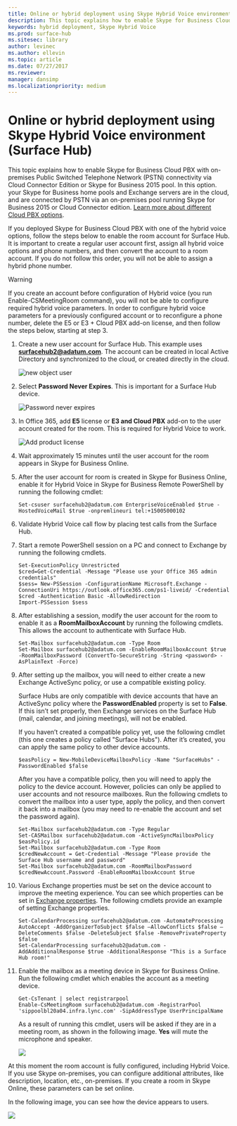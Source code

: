 ```yaml
---
title: Online or hybrid deployment using Skype Hybrid Voice environment  (Surface Hub)
description: This topic explains how to enable Skype for Business Cloud PBX with on premises PSTN connectivity via Cloud Connector Edition or Skype for Business 2015 pool.
keywords: hybrid deployment, Skype Hybrid Voice 
ms.prod: surface-hub
ms.sitesec: library
author: levinec
ms.author: ellevin
ms.topic: article
ms.date: 07/27/2017
ms.reviewer: 
manager: dansimp
ms.localizationpriority: medium
---
```


# Online or hybrid deployment using Skype Hybrid Voice environment  (Surface Hub)

This topic explains how to enable Skype for Business Cloud PBX with on-premises Public Switched Telephone Network (PSTN) connectivity via Cloud Connector Edition or Skype for Business 2015 pool. In this option. your Skype for Business home pools and Exchange servers are in the cloud, and are connected by PSTN via an on-premises pool running Skype for Business 2015 or Cloud Connector edition. [Learn more about different Cloud PBX options](https://technet.microsoft.com/library/mt612869.aspx).  

If you deployed Skype for Business Cloud PBX with one of the hybrid voice options, follow the steps below to enable the room account for Surface Hub. It is important to create a regular user account first, assign all hybrid voice options and phone numbers, and then convert the account to a room account. If you do not follow this order, you will not be able to assign a hybrid phone number.  

>[!WARNING]
>If you create an account before configuration of Hybrid voice (you run Enable-CSMeetingRoom command), you will not be able to configure required hybrid voice parameters. In order to configure hybrid voice parameters for a previously configured account or to reconfigure a phone number, delete the E5 or E3  + Cloud PBX add-on license, and then follow the steps below, starting at step 3.

1. Create a new user account for Surface Hub. This example uses <strong>surfacehub2@adatum.com</strong>. The account can be created in local Active Directory and synchronized to the cloud, or created directly in the cloud. 

    ![new object user](images/new-user-hybrid-voice.png)

2. Select **Password Never Expires**. This is important for a Surface Hub device.

   ![Password never expires](images/new-user-password-hybrid-voice.png)

3. In Office 365, add **E5** license or **E3 and Cloud PBX** add-on to the user account created for the room. This is required for Hybrid Voice to work.

   ![Add product license](images/product-license-hybrid-voice.png)

4. Wait approximately 15 minutes until the user account for the room appears in Skype for Business Online.

5. After the user account for room is created in Skype for Business Online, enable it for Hybrid Voice in Skype for Business Remote PowerShell by running the following cmdlet:

   ```
   Set-csuser surfacehub2@adatum.com EnterpriseVoiceEnabled $true -HostedVoiceMail $true -onpremlineuri tel:+15005000102
   ```
    
6. Validate Hybrid Voice call flow by placing test calls from the Surface Hub.

7. Start a remote PowerShell session on a PC and connect to Exchange by running the following cmdlets.

   ```
   Set-ExecutionPolicy Unrestricted
   $cred=Get-Credential -Message "Please use your Office 365 admin credentials"
   $sess= New-PSSession -ConfigurationName Microsoft.Exchange -ConnectionUri https://outlook.office365.com/ps1-liveid/ -Credential $cred -Authentication Basic -AllowRedirection
   Import-PSSession $sess
   ```
    
8. After establishing a session, modify the user account for the room to enable it as a **RoomMailboxAccount** by running the following cmdlets. This allows the account to authenticate with Surface Hub.

   ```
   Set-Mailbox surfacehub2@adatum.com -Type Room
   Set-Mailbox surfacehub2@adatum.com -EnableRoomMailboxAccount $true -RoomMailboxPassword (ConvertTo-SecureString -String <password> -AsPlainText -Force)
   ```
    
9. After setting up the mailbox, you will need to either create a new Exchange ActiveSync policy, or use a compatible existing policy.

   Surface Hubs are only compatible with device accounts that have an ActiveSync policy where the **PasswordEnabled** property is set to **False**. If this isn’t set properly, then Exchange services on the Surface Hub (mail, calendar, and joining meetings), will not be enabled.
    
   If you haven’t created a compatible policy yet, use the following cmdlet (this one creates a policy called "Surface Hubs"). After it’s created, you can apply the same policy to other device accounts.

   ```
   $easPolicy = New-MobileDeviceMailboxPolicy -Name "SurfaceHubs" -PasswordEnabled $false
   ```
    
   After you have a compatible policy, then you will need to apply the policy to the device account. However, policies can only be applied to user accounts and not resource mailboxes. Run the following cmdlets to convert the mailbox into a user type, apply the policy, and then convert it back into a mailbox (you may need to re-enable the account and set the password again).
    
   ```
   Set-Mailbox surfacehub2@adatum.com -Type Regular
   Set-CASMailbox surfacehub2@adatum.com -ActiveSyncMailboxPolicy $easPolicy.id
   Set-Mailbox surfacehub2@adatum.com -Type Room
   $credNewAccount = Get-Credential -Message "Please provide the Surface Hub username and password"
   Set-Mailbox surfacehub2@adatum.com -RoomMailboxPassword $credNewAccount.Password -EnableRoomMailboxAccount $true
   ```
    
10.	Various Exchange properties must be set on the device account to improve the meeting experience. You can see which properties can be set in [Exchange properties](exchange-properties-for-surface-hub-device-accounts.md). The following cmdlets provide an example of setting Exchange properties.

    ```
    Set-CalendarProcessing surfacehub2@adatum.com -AutomateProcessing AutoAccept -AddOrganizerToSubject $false –AllowConflicts $false –DeleteComments $false -DeleteSubject $false -RemovePrivateProperty $false
    Set-CalendarProcessing surfacehub2@adatum.com -AddAdditionalResponse $true -AdditionalResponse "This is a Surface Hub room!"
    ```

11.	Enable the mailbox as a meeting device in Skype for Business Online. Run the following cmdlet which enables the account as a meeting device. 

    ```
    Get-CsTenant | select registrarpool
    Enable-CsMeetingRoom surfacehub2@adatum.com -RegistrarPool  'sippoolbl20a04.infra.lync.com' -SipAddressType UserPrincipalName
    ```
    
    As a result of running this cmdlet, users will be asked if they are in a meeting room, as shown in the following image. **Yes** will mute the microphone and speaker.

    ![](images/adjust-room-audio.png)


    
At this moment the room account is fully configured, including Hybrid Voice. If you use Skype on-premises, you can configure additional attributes, like description, location, etc., on-premises. If you create a room in Skype Online, these parameters can be set online. 

In the following image, you can see how the device appears to users.


![](images/select-room-hybrid-voice.png)
